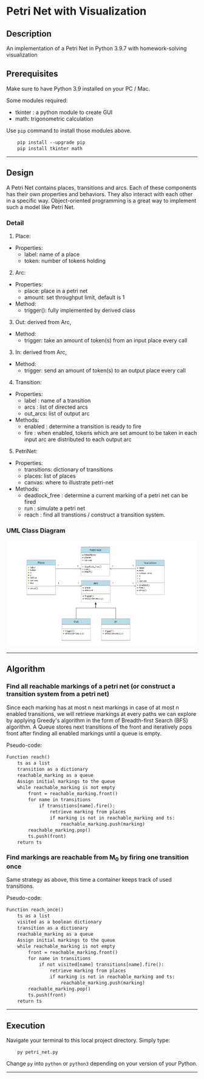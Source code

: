 # Petri Net with Visualization

## Description

An implementation of a Petri Net in Python 3.9.7 with homework-solving visualization

## Prerequisites

Make sure to have Python 3.9 installed on your PC / Mac.

Some modules required:
- tkinter : a python module to create GUI 
- math: trigonometric calculation

Use ```pip``` command to install those modules above.

```console
    pip install --upgrade pip
    pip install tkinter math
```
- - -
## Design

A Petri Net contains places, transitions and arcs. Each of these components has their own properties and behaviors. They also interact with each other in a specific way. Object-oriented programming is a great way to implement such a model like Petri Net. 

### **Detail**

1. Place:
+ Properties:
    - label: name of a place
    - token: number of tokens holding 
2. Arc:
+ Properties:
    - place: place in a petri net
    - amount: set throughput limit, default is 1
+ Method:
    - trigger(): fully implemented by derived class
3. Out: derived from Arc, 
+ Method:
    - trigger: take an amount of token(s) from an input place every call
3. In: derived from Arc, 
+ Method:
    - trigger: send an amount of token(s) to an output place every call
4. Transition:
+ Properties:
    - label   : name of a transition
    - arcs    : list of directed arcs
    - out_arcs: list of output arc
+ Methods:
    - enabled : determine a transition is ready to fire
    - fire    : when enabled, tokens which are set amount to be taken in each input arc are distributed to each output arc

5. PetriNet:
+ Properties:
    - transitions: dictionary of transitions
    - places: list of places
    - canvas: where to illustrate petri-net
+ Methods:
    - deadlock_free : determine a current marking of a petri net can be fired
    - run     : simulate a petri net
    - reach   : find all transtions / construct a transition system.

### **UML Class Diagram** 
![UML class](./UML_class.png)


- - -
## Algorithm

### Find all reachable markings of a petri net (or construct a transition system from a petri net)

Since each marking has at most n next markings in case of at most n enabled transitions, we will retrieve markings at every paths we can explore by applying Greedy's algorithm in the form of Breadth-first Search (BFS) algorithm. A Queue stores next transitions of the front and iteratively pops front after finding all enabled markings until a queue is empty. 

Pseudo-code:
```code
Function reach()
    ts as a list
    transition as a dictionary
    reachable_marking as a queue
    Assign initial markings to the queue
    while reachable_marking is not empty
        front = reachable_marking.front()
        for name in transitions
            if transitions[name].fire():
                retrieve marking from places
                if marking is not in reachable_marking and ts:
                    reachable_marking.push(marking)
        reachable_marking.pop()
        ts.push(front)
    return ts
```

### Find markings are reachable from M<sub>0</sub> by firing one transition once

Same strategy as above, this time a container keeps track of used transitions.

Pseudo-code:
```code
Function reach_once()
    ts as a list
    visited as a boolean dictionary
    transition as a dictionary
    reachable_marking as a queue
    Assign initial markings to the queue
    while reachable_marking is not empty
        front = reachable_marking.front()
        for name in transitions
            if not visited[name] transitions[name].fire():
                retrieve marking from places
                if marking is not in reachable_marking and ts:
                    reachable_marking.push(marking)
        reachable_marking.pop()
        ts.push(front)
    return ts
```
- - -
## Execution

Navigate your terminal to this local project directory. Simply type:
```console
    py petri_net.py
```
Change ```py``` into ```python``` or ```python3``` depending on your version of your Python.
- - -
